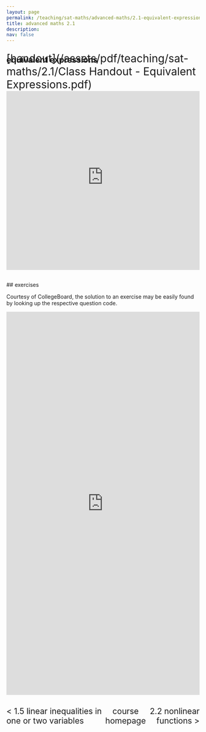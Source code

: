 ```yaml
---
layout: page
permalink: /teaching/sat-maths/advanced-maths/2.1-equivalent-expressions/
title: advanced maths 2.1
description: 
nav: false
---
```


## equivalent expressions

<div style="margin-top: -50px;"></div>
<span style="float:right; font-size: 2em;">  [handout](/assets/pdf/teaching/sat-maths/2.1/Class Handout - Equivalent Expressions.pdf)</span> 
<br> 
<div style="margin-top: 30px;"></div>
<iframe 
    class="rounded z-depth-1" 
    zoomable="true" 
    style="width: 100%; height: 350pt;" 
    src="https://www.youtube-nocookie.com/embed/HJ2LSHiX-Ps?si=GuaUK_nRre24ZfVh" 
    title="YouTube video player" 
    frameborder="0" 
    allow="accelerometer; autoplay; clipboard-write; encrypted-media; gyroscope; picture-in-picture; web-share" 
    referrerpolicy="strict-origin-when-cross-origin" 
    allowfullscreen>
</iframe>

<div style="margin-top: 30px;"></div>
## exercises 

Courtesy of CollegeBoard, the solution to an exercise may be easily found by looking up the respective question code.

<iframe scrolling="auto" 
    src="https://drive.google.com/viewerng/viewer?embedded=true&url=elshenawyom.github.io/assets/pdf/teaching/sat-maths/2.1/Exercises - Equivalent Expressions.pdf" 
    style="width: 100%; height: 1000px;" 
    frameborder="0">
</iframe>

<div style="margin-top: 30px;"></div>
<div style="display: flex; justify-content: space-between; align-items: center;">
  <a href="/teaching/sat-maths/algebra/1.5-linear-inequalities-in-one-or-two-variables/" style="font-size: 1.5em; text-decoration: none;"> < 1.5 linear inequalities in one or two variables</a>
  <a href="/teaching/sat-maths/" style="font-size: 1.5em; text-decoration: none; text-align: center;"> course homepage </a>
  <a href="/teaching/sat-maths/advanced-maths/2.2-nonlinear-functions/" style="font-size: 1.5em; text-decoration: none; text-align: right;"> 2.2 nonlinear functions > </a>
</div>

<br>
<br>

